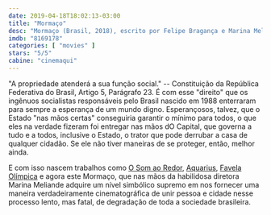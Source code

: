 ```yaml
---
date: 2019-04-18T18:02:13-03:00
title: "Mormaço"
desc: "Mormaço (Brasil, 2018), escrito por Felipe Bragança e Marina Meliande e dirigido por Meliande, com Marina Provenzzano, Sandra Maria, Pedro Gracindo."
imdb: "8169178"
categories: [ "movies" ]
stars: "5/5"
cabine: "cinemaqui"
---
```

"A propriedade atenderá a sua função social." -- Constituição da República Federativa do Brasil, Artigo 5, Parágrafo 23. É com esse "direito" que os ingênuos socialistas responsáveis pelo Brasil nascido em 1988 enterraram para sempre a esperança de um mundo digno. Esperançosos, talvez, que o Estado "nas mãos certas" conseguiria garantir o mínimo para todos, o que eles na verdade fizeram foi entregar nas mãos dO Capital, que governa a tudo e a todos, inclusive o Estado, o trator que pode derrubar a casa de qualquer cidadão. Se ele não tiver maneiras de se proteger, então, melhor ainda.

E com isso nascem trabalhos como [O Som ao Redor](/o-som-ao-redor), [Aquarius](/aquarius), [Favela Olímpica](/favela-olimpica) e agora este Mormaço, que nas mãos da habilidosa diretora Marina Meliande adquire um nível simbólico supremo em nos fornecer uma maneira verdadeiramente cinematográfica de unir pessoa e cidade nesse processo lento, mas fatal, de degradação de toda a sociedade brasileira.
